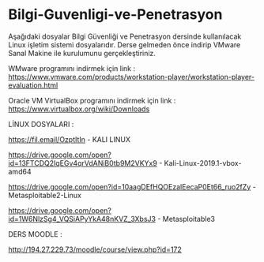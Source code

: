# Bilgi-Guvenligi-ve-Penetrasyon

Aşağıdaki dosyalar Bilgi Güvenliği ve Penetrasyon dersinde kullanılacak Linux işletim sistemi dosyalarıdır.
Derse gelmeden önce indirip VMware Sanal Makine ile kurulumunu gerçekleştiriniz. 

WMware programını indirmek için link : 
https://www.vmware.com/products/workstation-player/workstation-player-evaluation.html

Oracle VM VirtualBox programını indirmek için link : 
https://www.virtualbox.org/wiki/Downloads

LİNUX DOSYALARI :

https://fil.email/OzptItIn - KALI LINUX

https://drive.google.com/open?id=13FTCDQ2IqEGv4qrVdANiB0tb9M2VKYx9 - Kali-Linux-2019.1-vbox-amd64

https://drive.google.com/open?id=10aagDEfHQOEzalEecaP0Et66_ruo2fZy - Metasploitable2-Linux
 
https://drive.google.com/open?id=1W6NlzSg4_VQSiAPyYkA48nKVZ_3XbsJ3 - Metasploitable3

DERS MOODLE : 

http://194.27.229.73/moodle/course/view.php?id=172
